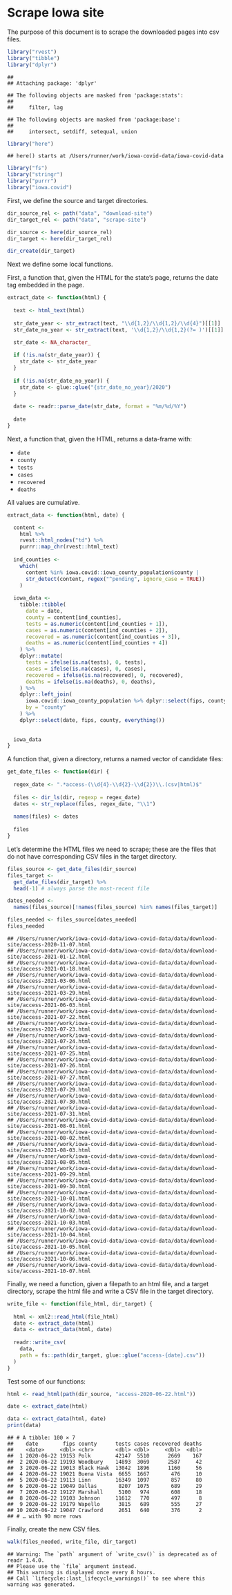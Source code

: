 Scrape Iowa site
================

The purpose of this document is to scrape the downloaded pages into csv
files.

``` r
library("rvest")
library("tibble")
library("dplyr")
```

    ## 
    ## Attaching package: 'dplyr'

    ## The following objects are masked from 'package:stats':
    ## 
    ##     filter, lag

    ## The following objects are masked from 'package:base':
    ## 
    ##     intersect, setdiff, setequal, union

``` r
library("here")
```

    ## here() starts at /Users/runner/work/iowa-covid-data/iowa-covid-data

``` r
library("fs")
library("stringr")
library("purrr")
library("iowa.covid")
```

First, we define the source and target directories.

``` r
dir_source_rel <- path("data", "download-site")
dir_target_rel <- path("data", "scrape-site")

dir_source <- here(dir_source_rel)
dir_target <- here(dir_target_rel)

dir_create(dir_target)
```

Next we define some local functions.

First, a function that, given the HTML for the state’s page, returns the
date tag embedded in the page.

``` r
extract_date <- function(html) {
  
  text <- html_text(html)
  
  str_date_year <- str_extract(text, "\\d{1,2}/\\d{1,2}/\\d{4}")[[1]]
  str_date_no_year <- str_extract(text, '\\d{1,2}/\\d{1,2}(?= )')[[1]]

  str_date <- NA_character_
  
  if (!is.na(str_date_year)) {
    str_date <- str_date_year
  }
  
  if (!is.na(str_date_no_year)) {
    str_date <- glue::glue("{str_date_no_year}/2020")
  }
  
  date <- readr::parse_date(str_date, format = "%m/%d/%Y")
  
  date
}
```

Next, a function that, given the HTML, returns a data-frame with:

  - `date`
  - `county`
  - `tests`
  - `cases`
  - `recovered`
  - `deaths`

All values are cumulative.

``` r
extract_data <- function(html, date) {

  content <-
    html %>%
    rvest::html_nodes("td") %>%
    purrr::map_chr(rvest::html_text)
  
  ind_counties <- 
    which(
      content %in% iowa.covid::iowa_county_population$county |
      str_detect(content, regex("^pending", ignore_case = TRUE))  
    )
  
  iowa_data <- 
    tibble::tibble(
      date = date,
      county = content[ind_counties],
      tests = as.numeric(content[ind_counties + 1]),
      cases = as.numeric(content[ind_counties + 2]),
      recovered = as.numeric(content[ind_counties + 3]),
      deaths = as.numeric(content[ind_counties + 4])
    ) %>%
    dplyr::mutate(
      tests = ifelse(is.na(tests), 0, tests),
      cases = ifelse(is.na(cases), 0, cases),
      recovered = ifelse(is.na(recovered), 0, recovered),
      deaths = ifelse(is.na(deaths), 0, deaths),
    ) %>% 
    dplyr::left_join(
      iowa.covid::iowa_county_population %>% dplyr::select(fips, county),
      by = "county"
    ) %>%
    dplyr::select(date, fips, county, everything())
    
  
  iowa_data
}
```

A function that, given a directory, returns a named vector of candidate
files:

``` r
get_date_files <- function(dir) {
  
  regex_date <- ".*access-(\\d{4}-\\d{2}-\\d{2})\\.(csv|html)$"
  
  files <- dir_ls(dir, regexp = regex_date)
  dates <- str_replace(files, regex_date, "\\1")
  
  names(files) <- dates
  
  files
} 
```

Let’s determine the HTML files we need to scrape; these are the files
that do not have corresponding CSV files in the target directory.

``` r
files_source <- get_date_files(dir_source)
files_target <- 
  get_date_files(dir_target) %>%
  head(-1) # always parse the most-recent file

dates_needed <- 
  names(files_source)[!names(files_source) %in% names(files_target)]

files_needed <- files_source[dates_needed]
files_needed
```

    ## /Users/runner/work/iowa-covid-data/iowa-covid-data/data/download-site/access-2020-11-07.html
    ## /Users/runner/work/iowa-covid-data/iowa-covid-data/data/download-site/access-2021-01-12.html
    ## /Users/runner/work/iowa-covid-data/iowa-covid-data/data/download-site/access-2021-01-18.html
    ## /Users/runner/work/iowa-covid-data/iowa-covid-data/data/download-site/access-2021-03-06.html
    ## /Users/runner/work/iowa-covid-data/iowa-covid-data/data/download-site/access-2021-03-29.html
    ## /Users/runner/work/iowa-covid-data/iowa-covid-data/data/download-site/access-2021-06-03.html
    ## /Users/runner/work/iowa-covid-data/iowa-covid-data/data/download-site/access-2021-07-22.html
    ## /Users/runner/work/iowa-covid-data/iowa-covid-data/data/download-site/access-2021-07-23.html
    ## /Users/runner/work/iowa-covid-data/iowa-covid-data/data/download-site/access-2021-07-24.html
    ## /Users/runner/work/iowa-covid-data/iowa-covid-data/data/download-site/access-2021-07-25.html
    ## /Users/runner/work/iowa-covid-data/iowa-covid-data/data/download-site/access-2021-07-26.html
    ## /Users/runner/work/iowa-covid-data/iowa-covid-data/data/download-site/access-2021-07-27.html
    ## /Users/runner/work/iowa-covid-data/iowa-covid-data/data/download-site/access-2021-07-29.html
    ## /Users/runner/work/iowa-covid-data/iowa-covid-data/data/download-site/access-2021-07-30.html
    ## /Users/runner/work/iowa-covid-data/iowa-covid-data/data/download-site/access-2021-07-31.html
    ## /Users/runner/work/iowa-covid-data/iowa-covid-data/data/download-site/access-2021-08-01.html
    ## /Users/runner/work/iowa-covid-data/iowa-covid-data/data/download-site/access-2021-08-02.html
    ## /Users/runner/work/iowa-covid-data/iowa-covid-data/data/download-site/access-2021-08-03.html
    ## /Users/runner/work/iowa-covid-data/iowa-covid-data/data/download-site/access-2021-08-05.html
    ## /Users/runner/work/iowa-covid-data/iowa-covid-data/data/download-site/access-2021-09-29.html
    ## /Users/runner/work/iowa-covid-data/iowa-covid-data/data/download-site/access-2021-09-30.html
    ## /Users/runner/work/iowa-covid-data/iowa-covid-data/data/download-site/access-2021-10-01.html
    ## /Users/runner/work/iowa-covid-data/iowa-covid-data/data/download-site/access-2021-10-02.html
    ## /Users/runner/work/iowa-covid-data/iowa-covid-data/data/download-site/access-2021-10-03.html
    ## /Users/runner/work/iowa-covid-data/iowa-covid-data/data/download-site/access-2021-10-04.html
    ## /Users/runner/work/iowa-covid-data/iowa-covid-data/data/download-site/access-2021-10-05.html
    ## /Users/runner/work/iowa-covid-data/iowa-covid-data/data/download-site/access-2021-10-06.html
    ## /Users/runner/work/iowa-covid-data/iowa-covid-data/data/download-site/access-2021-10-07.html

Finally, we need a function, given a filepath to an html file, and a
target directory, scrape the html file and write a CSV file in the
target directory.

``` r
write_file <- function(file_html, dir_target) {
  
  html <- xml2::read_html(file_html)
  date <- extract_date(html)
  data <- extract_data(html, date)
  
  readr::write_csv(
    data, 
    path = fs::path(dir_target, glue::glue("access-{date}.csv"))
  )
}
```

Test some of our functions:

``` r
html <- read_html(path(dir_source, "access-2020-06-22.html"))

date <- extract_date(html)
```

``` r
data <- extract_data(html, date)
print(data)
```

    ## # A tibble: 100 × 7
    ##    date        fips county      tests cases recovered deaths
    ##    <date>     <dbl> <chr>       <dbl> <dbl>     <dbl>  <dbl>
    ##  1 2020-06-22 19153 Polk        42147  5510      2669    167
    ##  2 2020-06-22 19193 Woodbury    14893  3069      2587     42
    ##  3 2020-06-22 19013 Black Hawk  13042  1896      1160     56
    ##  4 2020-06-22 19021 Buena Vista  6655  1667       476     10
    ##  5 2020-06-22 19113 Linn        16349  1097       857     80
    ##  6 2020-06-22 19049 Dallas       8207  1075       689     29
    ##  7 2020-06-22 19127 Marshall     5100   974       608     18
    ##  8 2020-06-22 19103 Johnson     11612   770       497      8
    ##  9 2020-06-22 19179 Wapello      3815   689       555     27
    ## 10 2020-06-22 19047 Crawford     2651   640       376      2
    ## # … with 90 more rows

Finally, create the new CSV files.

``` r
walk(files_needed, write_file, dir_target)
```

    ## Warning: The `path` argument of `write_csv()` is deprecated as of readr 1.4.0.
    ## Please use the `file` argument instead.
    ## This warning is displayed once every 8 hours.
    ## Call `lifecycle::last_lifecycle_warnings()` to see where this warning was generated.
